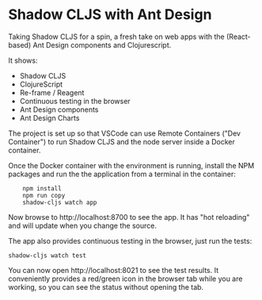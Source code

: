# Shadow CLJS with Ant Design

Taking Shadow CLJS for a spin, a fresh take on web apps with the (React-based) 
Ant Design components and Clojurescript.

It shows:

- Shadow CLJS
- ClojureScript
- Re-frame / Reagent
- Continuous testing in the browser
- Ant Design components
- Ant Design Charts


The project is set up so that VSCode can use Remote Containers ("Dev Container") to run 
Shadow CLJS and the node server inside a Docker container.

Once the Docker container with the environment is running, install the NPM packages and 
run the the application from a terminal in the container:

```
    npm install
    npm run copy
    shadow-cljs watch app
```

Now browse to http://localhost:8700 to see the app.
It has "hot reloading" and will update when you change the source.


The app also provides continuous testing in the browser, just run the tests:

```
shadow-cljs watch test
```

You can now open http://localhost:8021 to see the test results.
It conveniently provides a red/green icon in the browser tab while you are working, 
so you can see the status without opening the tab.




